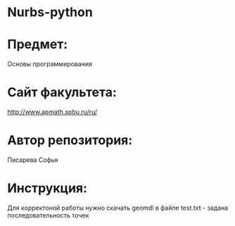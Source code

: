 # Nurbs-python
# Предмет:
Основы программирования
# Сайт факультета: 
http://www.apmath.spbu.ru/ru/
# Автор репозитория:
Писарева Софья
# Инструкция:
Для корректоной работы нужно скачать geomdl
в файле test.txt - задана последовательность точек
